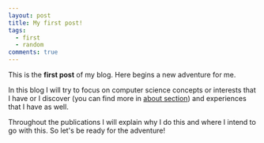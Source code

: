 ```yaml
---
layout: post
title: My first post!
tags:
  - first
  - random
comments: true
---
```


This is the **first post** of my blog. Here begins a new adventure for me.

In this blog I will try to focus on computer science concepts or interests 
that I have or I discover (you can find more in [about section](/about)) and experiences that I have as well.

Throughout the publications I will explain why I do this and where I intend to go with this. So let's be ready for the adventure! 